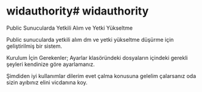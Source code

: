 # widauthority# widauthority
Public Sunucularda Yetkili Alım ve Yetki Yükseltme


Public sunucularda yetkili alım dm ve yetki yükseltme düşürme için geliştirilmiş bir sistem.

Kurulum İçin Gerekenler;
Ayarlar klasöründeki dosyaların içindeki gerekli şeyleri kendinize göre ayarlamanız.


Şimdiden iyi kullanımlar dilerim evet çalma konusuna gelelim çalarsanız oda sizin ayıbınız elini vicdanına koy.
